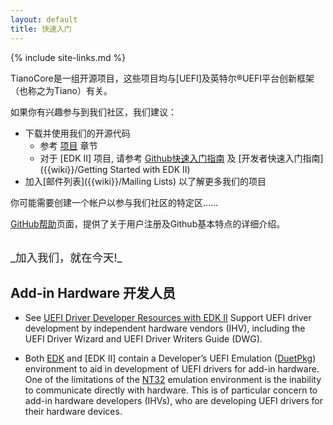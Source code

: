 ```yaml
---
layout: default
title: 快速入门
---
```

{% include site-links.md %}

TianoCore是一组开源项目，这些项目均与[UEFI]及英特尔&reg;UEFI平台创新框架（也称之为Tiano）有关。

如果你有兴趣参与到我们社区，我们建议：

* 下载并使用我们的开源代码
  * 参考 [项目]({{wiki}}/Additional-Projects) 章节 
  * 对于 [EDK II] 项目, 请参考
    [Github快速入门指南]({{wiki}}/SourceForge-to-Github-Quick-Start) 及
    [开发者快速入门指南]({{wiki}}/Getting Started with EDK II)
* 加入[邮件列表]({{wiki}}/Mailing Lists) 以了解更多我们的项目

你可能需要创建一个帐户以参与我们社区的特定区……

[GitHub帮助](https://help.github.com/)页面，提供了关于用户注册及Github基本特点的详细介绍。

<br>
<span style="font-size: 125%">_加入我们，就在今天!_</span>

## Add-in Hardware 开发人员

* See [UEFI Driver Developer Resources with EDK
  II]({{wiki}}/Driver-Developer) Support UEFI driver development by
  independent hardware vendors (IHV), including the UEFI Driver Wizard
  and UEFI Driver Writers Guide (DWG).

* Both [EDK]({{wiki}}/EDK) and [EDK II] contain a Developer’s UEFI
  Emulation ([DuetPkg]({{wiki}}/DuetPkg)) environment to aid in
  development of UEFI drivers for add-in hardware. One of the
  limitations of the [NT32]({{wiki}}/NT32) emulation environment is
  the inability to communicate directly with hardware. This is of
  particular concern to add-in hardware developers (IHVs), who are
  developing UEFI drivers for their hardware devices.

